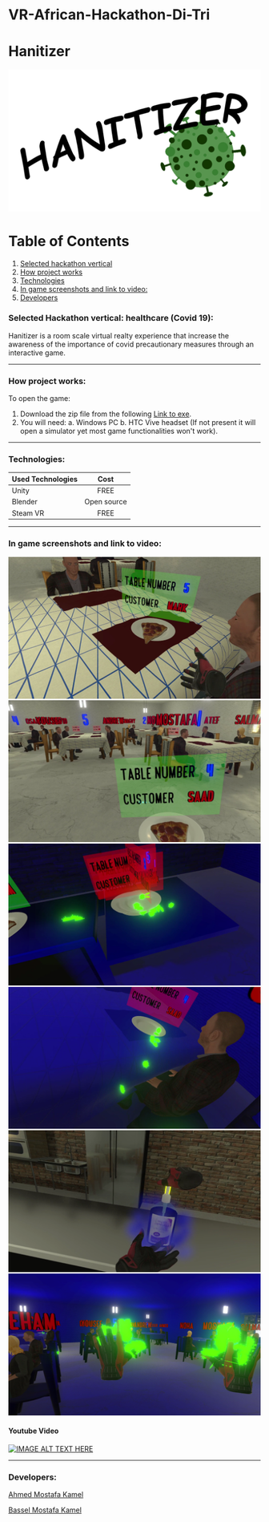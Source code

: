 # VR-African-Hackathon-Di-Tri
# Hanitizer
![Logo](https://github.com/ahmedx3/VR-African-Hackathon-Di-Tri/blob/main/Readme_data/Logo/Logo.png "Hanitizer Logo")

# Table of Contents
1. [Selected hackathon vertical](#P1)
2. [How project works](#P2)
3. [Technologies](#P3)
4. [In game screenshots and link to video:](#P4)
5. [Developers](#P5)

### Selected Hackathon vertical: healthcare (Covid 19): <a name="P1"></a>
Hanitizer is a room scale virtual realty experience that increase the awareness of the importance of covid precautionary measures through an interactive game.
___
### How project works: <a name="P2"></a>
To open the game:
1. Download the zip file from the following [Link to exe](https://drive.google.com/file/d/1Unv_HO6R30CCl6mvyJWm5yUjGMy3fxrC/view?usp=sharing).
2. You will need:
  a. Windows PC
  b. HTC Vive headset (If not present it will open a simulator yet most game functionalities won't work).
___

### Technologies: <a name="P3"></a>
| Used Technologies |  Cost  |
| ------------- |:----------:|
| Unity | FREE |
| Blender | Open source |
| Steam VR |  FREE  |
___

### In game screenshots and link to video: <a name="P4"></a>
![Image 1](https://github.com/ahmedx3/VR-African-Hackathon-Di-Tri/blob/main/Readme_data/Screenshots/01.png "01")
![Image 2](https://github.com/ahmedx3/VR-African-Hackathon-Di-Tri/blob/main/Readme_data/Screenshots/02.png "02")
![Image 3](https://github.com/ahmedx3/VR-African-Hackathon-Di-Tri/blob/main/Readme_data/Screenshots/03.png "03")
![Image 4](https://github.com/ahmedx3/VR-African-Hackathon-Di-Tri/blob/main/Readme_data/Screenshots/04.png "04")
![Image 5](https://github.com/ahmedx3/VR-African-Hackathon-Di-Tri/blob/main/Readme_data/Screenshots/05.png "05")
![Image 6](https://github.com/ahmedx3/VR-African-Hackathon-Di-Tri/blob/main/Readme_data/Screenshots/06.png "06")

#### Youtube Video

[![IMAGE ALT TEXT HERE](https://img.youtube.com/vi/4obeP6v67yw/0.jpg)](https://www.youtube.com/watch?v=4obeP6v67yw)

___
### Developers: <a name="P5"></a>
[Ahmed Mostafa Kamel](https://github.com/ahmedx3)

[Bassel Mostafa Kamel](https://github.com/bassel97)
